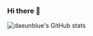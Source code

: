 ### Hi there 👋

<!--
**daeunblue/daeunblue** is a ✨ _special_ ✨ repository because its `README.md` (this file) appears on your GitHub profile.

Here are some ideas to get you started:

- 🔭 I’m currently working on ...
- 🌱 I’m currently learning ...
- 👯 I’m looking to collaborate on ...
- 🤔 I’m looking for help with ...
- 💬 Ask me about ...
- 📫 How to reach me: ...
- 😄 Pronouns: ...
- ⚡ Fun fact: ...
-->

![daeunblue's GitHub stats](https://github-readme-stats.vercel.app/api?username=daeunblue&show_icons=true&theme=tokyonight) 
